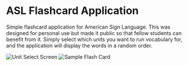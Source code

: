 # ASL Flashcard Application

Simple flashcard application for American Sign Language.
This was designed for personal use but made it public so that 
fellow students can benefit from it. Simply select which units
you want to run vocabulary for, and the application will display 
the words in a random order.

![Unit Select Screen](https://github.com/dskilgore/images/blob/master/Screenshot_20181014-204059.png)
![Sample Flash Card](https://github.com/dskilgore/images/blob/master/Screenshot_20181014-204116.png)
